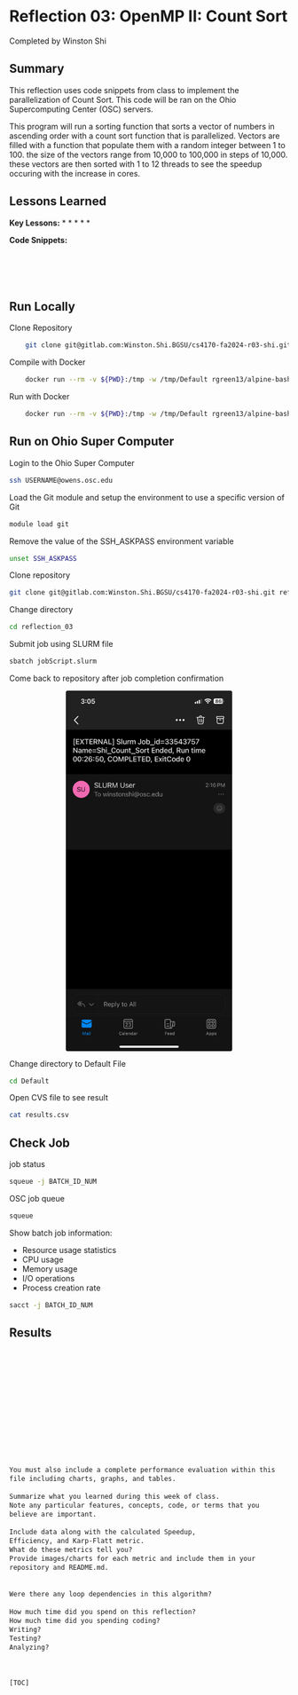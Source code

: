 
# Reflection 03: OpenMP II: Count Sort

Completed by Winston Shi

## Summary

This reflection uses code snippets from class to implement the parallelization of Count Sort. This code will be ran on the Ohio Supercomputing Center (OSC) servers.

This program will run a sorting function that sorts a vector of numbers in ascending order with a count sort function that is parallelized. Vectors are filled with a function that populate them with a random integer between 1 to 100. the size of the vectors range from 10,000 to 100,000 in steps of 10,000. these vectors are then sorted with 1 to 12 threads to see the speedup occuring with the increase in cores.

## Lessons Learned

**Key Lessons:**
 * 
 * 
 * 
 * 
 * 

**Code Snippets:**

```bash

```

```bash

```

```bash

```

```bash

```

```bash

```

## Run Locally

Clone Repository

```bash
    git clone git@gitlab.com:Winston.Shi.BGSU/cs4170-fa2024-r03-shi.git reflection_03
```

Compile with Docker

```bash
    docker run --rm -v ${PWD}:/tmp -w /tmp/Default rgreen13/alpine-bash-gpp make all
```

Run with Docker

```bash
    docker run --rm -v ${PWD}:/tmp -w /tmp/Default rgreen13/alpine-bash-gpp ./OpenMP
```

## Run on Ohio Super Computer

Login to the Ohio Super Computer

```bash
ssh USERNAME@owens.osc.edu
```

Load the Git module and setup the environment to use a specific version of Git

```bash
module load git
```

Remove the value of the SSH_ASKPASS environment variable

```bash
unset SSH_ASKPASS
```

Clone repository

```bash
git clone git@gitlab.com:Winston.Shi.BGSU/cs4170-fa2024-r03-shi.git reflection_03
```

Change directory

```bash
cd reflection_03
```

Submit job using SLURM file

```bash
sbatch jobScript.slurm
```

Come back to repository after job completion confirmation

<div align="center">
    <img src="Results/Confirmation.jpeg" alt="Image of Confirmation" width="300" align="center">
<div align="left">

Change directory to Default File

```bash
cd Default
```

Open CVS file to see result

```bash
cat results.csv
```

## Check Job

job status

```bash
squeue -j BATCH_ID_NUM
```

OSC job queue

```bash
squeue
```

Show batch job information:
 * Resource usage statistics
 * CPU usage
 * Memory usage
 * I/O operations
 * Process creation rate

```bash
sacct -j BATCH_ID_NUM
```

## Results

```csv:Results/results.csv













You must also include a complete performance evaluation within this file including charts, graphs, and tables.

Summarize what you learned during this week of class. 
Note any particular features, concepts, code, or terms that you believe are important.

Include data along with the calculated Speedup, 
Efficiency, and Karp-Flatt metric. 
What do these metrics tell you?
Provide images/charts for each metric and include them in your repository and README.md. 


Were there any loop dependencies in this algorithm?

How much time did you spend on this reflection? 
How much time did you spending coding? 
Writing? 
Testing? 
Analyzing?



[TOC]